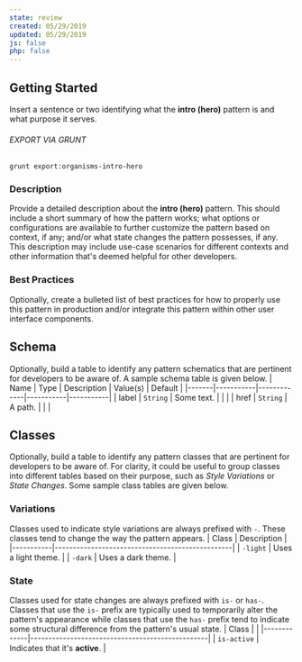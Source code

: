 ```yaml
---
state: review
created: 05/29/2019
updated: 05/29/2019
js: false
php: false
---
```

## Getting Started
Insert a sentence or two identifying what the **intro (hero)** pattern is and what purpose it serves.
###### EXPORT VIA GRUNT
```
grunt export:organisms-intro-hero
```
### Description
Provide a detailed description about the **intro (hero)** pattern. This should include a short summary of how the pattern works; what options or configurations are available to further customize the pattern based on context, if any; and/or what state changes the pattern possesses, if any. This description may include use-case scenarios for different contexts and other information that's deemed helpful for other developers.
### Best Practices
Optionally, create a bulleted list of best practices for how to properly use this pattern in production and/or integrate this pattern within other user interface components.
## Schema
Optionally, build a table to identify any pattern schematics that are pertinent for developers to be aware of. A sample schema table is given below.
| Name  | Type      | Description | Value(s)  | Default   |
|-------|-----------|-------------|-----------|-----------|
| label | `String`  | Some text.  |           |           |
| href  | `String`  | A path.     |           |           |
## Classes
Optionally, build a table to identify any pattern classes that are pertinent for developers to be aware of. For clarity, it could be useful to group classes into different tables based on their purpose, such as *Style Variations* or *State Changes*. Some sample class tables are given below.
### Variations
Classes used to indicate style variations are always prefixed with `-`. These classes tend to change the way the pattern appears.
| Class     | Description                                     |
|-----------|-------------------------------------------------|
| `-light`  | Uses a light theme.                             |
| `-dark`   | Uses a dark theme.                              |
### State
Classes used for state changes are always prefixed with `is-` or `has-`. Classes that use the `is-` prefix are typically used to temporarily alter the pattern's appearance while classes that use the `has-` prefix tend to indicate some structural difference from the pattern's usual state.
| Class       |                                                 |
|-------------|-------------------------------------------------|
| `is-active` | Indicates that it's **active**.                 |
